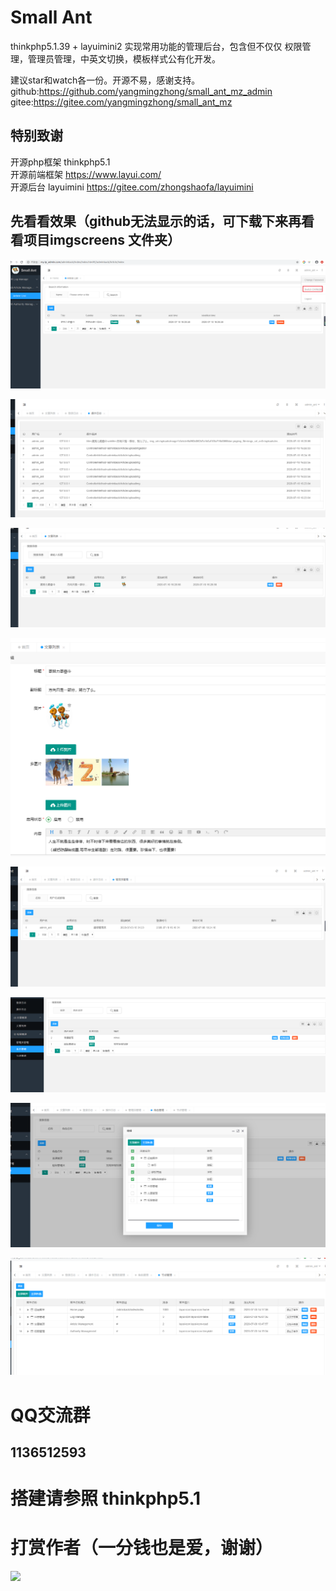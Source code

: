 # Small Ant
thinkphp5.1.39 + layuimini2 实现常用功能的管理后台，包含但不仅仅 权限管理，管理员管理，中英文切换，模板样式公有化开发。 

建议star和watch各一份。开源不易，感谢支持。
github:https://github.com/yangmingzhong/small_ant_mz_admin
gitee:https://gitee.com/yangmingzhong/small_ant_mz
## 特别致谢
开源php框架 thinkphp5.1  
开源前端框架 https://www.layui.com/  
开源后台  layuimini https://gitee.com/zhongshaofa/layuimini

## 先看看效果（github无法显示的话，可下载下来再看看项目imgscreens 文件夹）
![](./imgscreens/one.png) 

![](./imgscreens/two.png) 

![](./imgscreens/three.png) 

![](./imgscreens/four.png) 

![](./imgscreens/five.png) 

![](./imgscreens/six.png) 

![](./imgscreens/seven.png) 

![](./imgscreens/eight.png) 


# QQ交流群
## 1136512593 

# 搭建请参照 thinkphp5.1

# 打赏作者（一分钱也是爱，谢谢）

![](http://me.5iplaylive.com/nine.png) 



